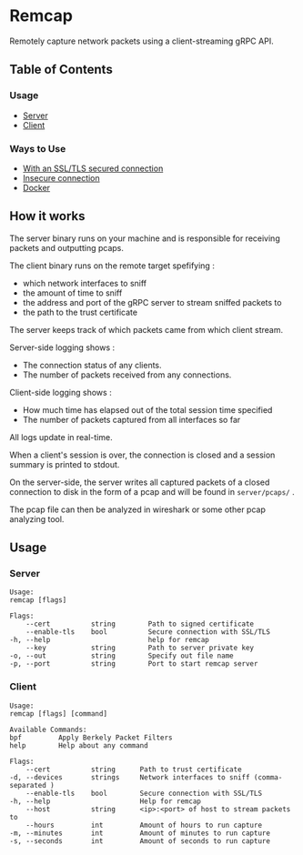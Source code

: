 # Remcap 

Remotely capture network packets using a client-streaming gRPC API.

## Table of Contents

### Usage
- [Server](#server)
- [Client](#client)

### Ways to Use

- [With an SSL/TLS secured connection](https://github.com/fuskovic/remcap/blob/master/docs/secure.md)
- [Insecure connection](https://github.com/fuskovic/remcap/blob/master/docs/insecure.md)
- [Docker](https://github.com/fuskovic/remcap/blob/master/docs/docker.md)

## How it works

The server binary runs on your machine and is responsible for receiving packets and outputting pcaps.

The client binary runs on the remote target spefifying :

- which network interfaces to sniff
- the amount of time to sniff
- the address and port of the gRPC server to stream sniffed packets to
- the path to the trust certificate

The server keeps track of which packets came from which client stream.

Server-side logging shows :

- The connection status of any clients.
- The number of packets received from any connections.

Client-side logging shows : 

- How much time has elapsed out of the total session time specified
- The number of packets captured from all interfaces so far

All logs update in real-time.

When a client's session is over, the connection is closed and a session summary is printed to stdout.

On the server-side, the server writes all captured packets of a closed connection to disk in the form of a pcap and will be found in `server/pcaps/` .

The pcap file can then be analyzed in wireshark or some other pcap analyzing tool.


## Usage


<a name="server"></a>
### Server

    Usage:
    remcap [flags]

    Flags:
        --cert          string        Path to signed certificate
        --enable-tls    bool          Secure connection with SSL/TLS
    -h, --help                        help for remcap
        --key           string        Path to server private key
    -o, --out           string        Specify out file name
    -p, --port          string        Port to start remcap server


<a name="client"></a>
### Client

    Usage:
    remcap [flags] [command]

    Available Commands:
    bpf         Apply Berkely Packet Filters
    help        Help about any command

    Flags:
        --cert          string      Path to trust certificate
    -d, --devices       strings     Network interfaces to sniff (comma-separated )
        --enable-tls    bool        Secure connection with SSL/TLS
    -h, --help                      Help for remcap
        --host          string      <ip>:<port> of host to stream packets to
        --hours         int         Amount of hours to run capture
    -m, --minutes       int         Amount of minutes to run capture
    -s, --seconds       int         Amount of seconds to run capture
